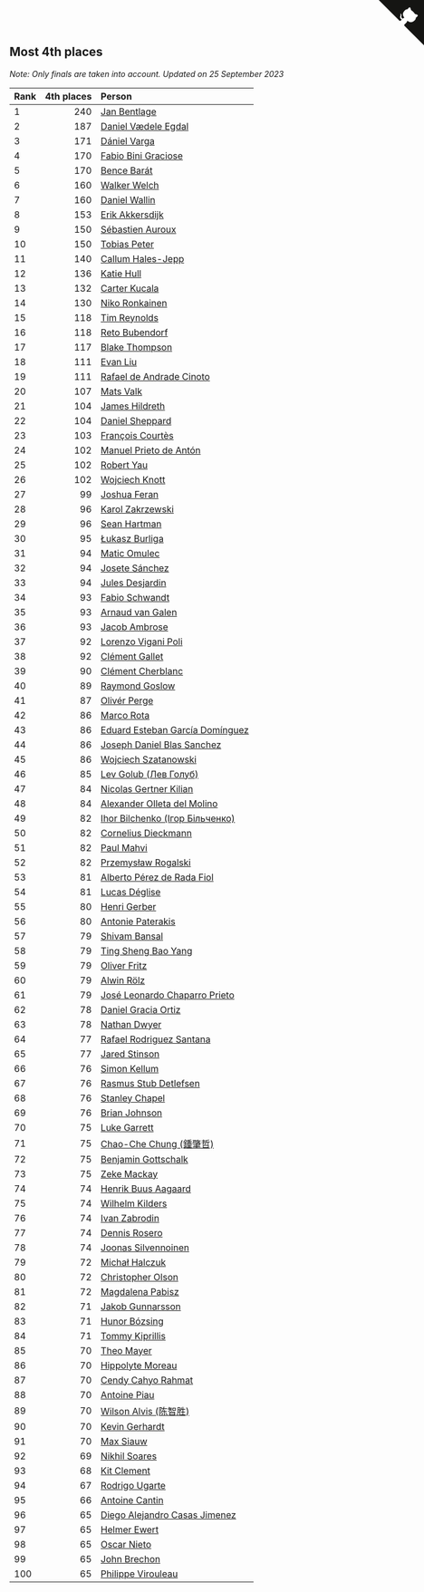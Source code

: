 ## Most 4th places

*Note: Only finals are taken into account.*
*Updated on 25 September 2023*

| Rank | 4th places | Person |
| :--- | ---: | :--- |
| 1 | 240 | [Jan Bentlage](https://www.worldcubeassociation.org/persons/2010BENT01) |
| 2 | 187 | [Daniel Vædele Egdal](https://www.worldcubeassociation.org/persons/2013EGDA01) |
| 3 | 171 | [Dániel Varga](https://www.worldcubeassociation.org/persons/2008VARG01) |
| 4 | 170 | [Fabio Bini Graciose](https://www.worldcubeassociation.org/persons/2010GRAC02) |
| 5 | 170 | [Bence Barát](https://www.worldcubeassociation.org/persons/2008BARA01) |
| 6 | 160 | [Walker Welch](https://www.worldcubeassociation.org/persons/2011WELC01) |
| 7 | 160 | [Daniel Wallin](https://www.worldcubeassociation.org/persons/2013WALL03) |
| 8 | 153 | [Erik Akkersdijk](https://www.worldcubeassociation.org/persons/2005AKKE01) |
| 9 | 150 | [Sébastien Auroux](https://www.worldcubeassociation.org/persons/2008AURO01) |
| 10 | 150 | [Tobias Peter](https://www.worldcubeassociation.org/persons/2014PETE03) |
| 11 | 140 | [Callum Hales-Jepp](https://www.worldcubeassociation.org/persons/2012HALE01) |
| 12 | 136 | [Katie Hull](https://www.worldcubeassociation.org/persons/2010HULL01) |
| 13 | 132 | [Carter Kucala](https://www.worldcubeassociation.org/persons/2015KUCA01) |
| 14 | 130 | [Niko Ronkainen](https://www.worldcubeassociation.org/persons/2010RONK01) |
| 15 | 118 | [Tim Reynolds](https://www.worldcubeassociation.org/persons/2005REYN01) |
| 16 | 118 | [Reto Bubendorf](https://www.worldcubeassociation.org/persons/2012BUBE01) |
| 17 | 117 | [Blake Thompson](https://www.worldcubeassociation.org/persons/2010THOM03) |
| 18 | 111 | [Evan Liu](https://www.worldcubeassociation.org/persons/2009LIUE01) |
| 19 | 111 | [Rafael de Andrade Cinoto](https://www.worldcubeassociation.org/persons/2007CINO01) |
| 20 | 107 | [Mats Valk](https://www.worldcubeassociation.org/persons/2007VALK01) |
| 21 | 104 | [James Hildreth](https://www.worldcubeassociation.org/persons/2009HILD01) |
| 22 | 104 | [Daniel Sheppard](https://www.worldcubeassociation.org/persons/2009SHEP01) |
| 23 | 103 | [François Courtès](https://www.worldcubeassociation.org/persons/2008COUR01) |
| 24 | 102 | [Manuel Prieto de Antón](https://www.worldcubeassociation.org/persons/2015ANTO04) |
| 25 | 102 | [Robert Yau](https://www.worldcubeassociation.org/persons/2009YAUR01) |
| 26 | 102 | [Wojciech Knott](https://www.worldcubeassociation.org/persons/2011KNOT01) |
| 27 | 99 | [Joshua Feran](https://www.worldcubeassociation.org/persons/2011FERA01) |
| 28 | 96 | [Karol Zakrzewski](https://www.worldcubeassociation.org/persons/2014ZAKR01) |
| 29 | 96 | [Sean Hartman](https://www.worldcubeassociation.org/persons/2016HART02) |
| 30 | 95 | [Łukasz Burliga](https://www.worldcubeassociation.org/persons/2013BURL01) |
| 31 | 94 | [Matic Omulec](https://www.worldcubeassociation.org/persons/2010OMUL02) |
| 32 | 94 | [Josete Sánchez](https://www.worldcubeassociation.org/persons/2015SANC18) |
| 33 | 94 | [Jules Desjardin](https://www.worldcubeassociation.org/persons/2010DESJ01) |
| 34 | 93 | [Fabio Schwandt](https://www.worldcubeassociation.org/persons/2014SCHW02) |
| 35 | 93 | [Arnaud van Galen](https://www.worldcubeassociation.org/persons/2006GALE01) |
| 36 | 93 | [Jacob Ambrose](https://www.worldcubeassociation.org/persons/2010AMBR01) |
| 37 | 92 | [Lorenzo Vigani Poli](https://www.worldcubeassociation.org/persons/2007POLI01) |
| 38 | 92 | [Clément Gallet](https://www.worldcubeassociation.org/persons/2004GALL02) |
| 39 | 90 | [Clément Cherblanc](https://www.worldcubeassociation.org/persons/2014CHER05) |
| 40 | 89 | [Raymond Goslow](https://www.worldcubeassociation.org/persons/2014GOSL01) |
| 41 | 87 | [Olivér Perge](https://www.worldcubeassociation.org/persons/2007PERG01) |
| 42 | 86 | [Marco Rota](https://www.worldcubeassociation.org/persons/2009ROTA01) |
| 43 | 86 | [Eduard Esteban García Domínguez](https://www.worldcubeassociation.org/persons/2011EDUA01) |
| 44 | 86 | [Joseph Daniel Blas Sanchez](https://www.worldcubeassociation.org/persons/2016SANC08) |
| 45 | 86 | [Wojciech Szatanowski](https://www.worldcubeassociation.org/persons/2011SZAT01) |
| 46 | 85 | [Lev Golub (Лев Голуб)](https://www.worldcubeassociation.org/persons/2014HOLU01) |
| 47 | 84 | [Nicolas Gertner Kilian](https://www.worldcubeassociation.org/persons/2013GERT01) |
| 48 | 84 | [Alexander Olleta del Molino](https://www.worldcubeassociation.org/persons/2008OLLE01) |
| 49 | 82 | [Ihor Bilchenko (Ігор Більченко)](https://www.worldcubeassociation.org/persons/2011BILC01) |
| 50 | 82 | [Cornelius Dieckmann](https://www.worldcubeassociation.org/persons/2009DIEC01) |
| 51 | 82 | [Paul Mahvi](https://www.worldcubeassociation.org/persons/2012MAHV01) |
| 52 | 82 | [Przemysław Rogalski](https://www.worldcubeassociation.org/persons/2013ROGA02) |
| 53 | 81 | [Alberto Pérez de Rada Fiol](https://www.worldcubeassociation.org/persons/2011FIOL01) |
| 54 | 81 | [Lucas Déglise](https://www.worldcubeassociation.org/persons/2015DEGL01) |
| 55 | 80 | [Henri Gerber](https://www.worldcubeassociation.org/persons/2014GERB01) |
| 56 | 80 | [Antonie Paterakis](https://www.worldcubeassociation.org/persons/2012PATE01) |
| 57 | 79 | [Shivam Bansal](https://www.worldcubeassociation.org/persons/2011BANS02) |
| 58 | 79 | [Ting Sheng Bao Yang](https://www.worldcubeassociation.org/persons/2008BAOY01) |
| 59 | 79 | [Oliver Fritz](https://www.worldcubeassociation.org/persons/2014FRIT02) |
| 60 | 79 | [Alwin Rölz](https://www.worldcubeassociation.org/persons/2016ROLZ01) |
| 61 | 79 | [José Leonardo Chaparro Prieto](https://www.worldcubeassociation.org/persons/2011CHAP01) |
| 62 | 78 | [Daniel Gracia Ortiz](https://www.worldcubeassociation.org/persons/2009ORTI01) |
| 63 | 78 | [Nathan Dwyer](https://www.worldcubeassociation.org/persons/2011DWYE02) |
| 64 | 77 | [Rafael Rodriguez Santana](https://www.worldcubeassociation.org/persons/2012SANT12) |
| 65 | 77 | [Jared Stinson](https://www.worldcubeassociation.org/persons/2014STIN01) |
| 66 | 76 | [Simon Kellum](https://www.worldcubeassociation.org/persons/2016KELL12) |
| 67 | 76 | [Rasmus Stub Detlefsen](https://www.worldcubeassociation.org/persons/2014DETL01) |
| 68 | 76 | [Stanley Chapel](https://www.worldcubeassociation.org/persons/2016CHAP04) |
| 69 | 76 | [Brian Johnson](https://www.worldcubeassociation.org/persons/2013JOHN10) |
| 70 | 75 | [Luke Garrett](https://www.worldcubeassociation.org/persons/2017GARR05) |
| 71 | 75 | [Chao-Che Chung (鍾肇哲)](https://www.worldcubeassociation.org/persons/2012CHON03) |
| 72 | 75 | [Benjamin Gottschalk](https://www.worldcubeassociation.org/persons/2016GOTT01) |
| 73 | 75 | [Zeke Mackay](https://www.worldcubeassociation.org/persons/2015MACK06) |
| 74 | 74 | [Henrik Buus Aagaard](https://www.worldcubeassociation.org/persons/2006BUUS01) |
| 75 | 74 | [Wilhelm Kilders](https://www.worldcubeassociation.org/persons/2010KILD02) |
| 76 | 74 | [Ivan Zabrodin](https://www.worldcubeassociation.org/persons/2012ZABR01) |
| 77 | 74 | [Dennis Rosero](https://www.worldcubeassociation.org/persons/2010ROSE03) |
| 78 | 74 | [Joonas Silvennoinen](https://www.worldcubeassociation.org/persons/2016SILV07) |
| 79 | 72 | [Michał Halczuk](https://www.worldcubeassociation.org/persons/2006HALC01) |
| 80 | 72 | [Christopher Olson](https://www.worldcubeassociation.org/persons/2009OLSO01) |
| 81 | 72 | [Magdalena Pabisz](https://www.worldcubeassociation.org/persons/2017PABI01) |
| 82 | 71 | [Jakob Gunnarsson](https://www.worldcubeassociation.org/persons/2015GUNN01) |
| 83 | 71 | [Hunor Bózsing](https://www.worldcubeassociation.org/persons/2009BOZS01) |
| 84 | 71 | [Tommy Kiprillis](https://www.worldcubeassociation.org/persons/2014KIPR01) |
| 85 | 70 | [Theo Mayer](https://www.worldcubeassociation.org/persons/2012MAYE01) |
| 86 | 70 | [Hippolyte Moreau](https://www.worldcubeassociation.org/persons/2008MORE02) |
| 87 | 70 | [Cendy Cahyo Rahmat](https://www.worldcubeassociation.org/persons/2010RAHM02) |
| 88 | 70 | [Antoine Piau](https://www.worldcubeassociation.org/persons/2008PIAU01) |
| 89 | 70 | [Wilson Alvis (陈智胜)](https://www.worldcubeassociation.org/persons/2011ALVI01) |
| 90 | 70 | [Kevin Gerhardt](https://www.worldcubeassociation.org/persons/2013GERH01) |
| 91 | 70 | [Max Siauw](https://www.worldcubeassociation.org/persons/2017SIAU02) |
| 92 | 69 | [Nikhil Soares](https://www.worldcubeassociation.org/persons/2015SOAR01) |
| 93 | 68 | [Kit Clement](https://www.worldcubeassociation.org/persons/2008CLEM01) |
| 94 | 67 | [Rodrigo Ugarte](https://www.worldcubeassociation.org/persons/2015UGAR01) |
| 95 | 66 | [Antoine Cantin](https://www.worldcubeassociation.org/persons/2010CANT02) |
| 96 | 65 | [Diego Alejandro Casas Jimenez](https://www.worldcubeassociation.org/persons/2014JIME05) |
| 97 | 65 | [Helmer Ewert](https://www.worldcubeassociation.org/persons/2015EWER01) |
| 98 | 65 | [Oscar Nieto](https://www.worldcubeassociation.org/persons/2014NIET03) |
| 99 | 65 | [John Brechon](https://www.worldcubeassociation.org/persons/2010BREC01) |
| 100 | 65 | [Philippe Virouleau](https://www.worldcubeassociation.org/persons/2008VIRO01) |


<a href="https://github.com/JustinTimeCuber/wca_statistics" class="github-corner" aria-label="View source on Github"><svg width="80" height="80" viewBox="0 0 250 250" style="fill:#151513; color:#fff; position: absolute; top: 0; border: 0; right: 0;" aria-hidden="true"><path d="M0,0 L115,115 L130,115 L142,142 L250,250 L250,0 Z"></path><path d="M128.3,109.0 C113.8,99.7 119.0,89.6 119.0,89.6 C122.0,82.7 120.5,78.6 120.5,78.6 C119.2,72.0 123.4,76.3 123.4,76.3 C127.3,80.9 125.5,87.3 125.5,87.3 C122.9,97.6 130.6,101.9 134.4,103.2" fill="currentColor" style="transform-origin: 130px 106px;" class="octo-arm"></path><path d="M115.0,115.0 C114.9,115.1 118.7,116.5 119.8,115.4 L133.7,101.6 C136.9,99.2 139.9,98.4 142.2,98.6 C133.8,88.0 127.5,74.4 143.8,58.0 C148.5,53.4 154.0,51.2 159.7,51.0 C160.3,49.4 163.2,43.6 171.4,40.1 C171.4,40.1 176.1,42.5 178.8,56.2 C183.1,58.6 187.2,61.8 190.9,65.4 C194.5,69.0 197.7,73.2 200.1,77.6 C213.8,80.2 216.3,84.9 216.3,84.9 C212.7,93.1 206.9,96.0 205.4,96.6 C205.1,102.4 203.0,107.8 198.3,112.5 C181.9,128.9 168.3,122.5 157.7,114.1 C157.9,116.9 156.7,120.9 152.7,124.9 L141.0,136.5 C139.8,137.7 141.6,141.9 141.8,141.8 Z" fill="currentColor" class="octo-body"></path></svg></a><style>.github-corner:hover .octo-arm{animation:octocat-wave 560ms ease-in-out}@keyframes octocat-wave{0%,100%{transform:rotate(0)}20%,60%{transform:rotate(-25deg)}40%,80%{transform:rotate(10deg)}}@media (max-width:500px){.github-corner:hover .octo-arm{animation:none}.github-corner .octo-arm{animation:octocat-wave 560ms ease-in-out}}</style>
